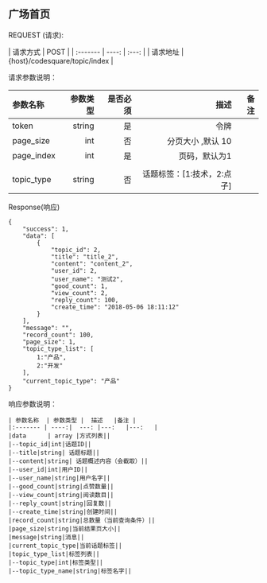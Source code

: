 ## 广场首页



REQUEST (请求):

|  请求方式    |    POST     |
| :------- | ----: | :---:  |
| 请求地址 | {host}/codesquare/topic/index   |

请求参数说明：

|    参数名称  | 参数类型 | 是否必须   | 描述   |备注|
| :------- | ----: | ---: | ---:   | ---:   |
| token | string |  是    |  令牌  ||
| page_size | int |  否    |  分页大小 ,默认 10 ||
| page_index | int |  是    | 页码，默认为1   ||
|||||
|topic_type|string|否|话题标签：[1:技术，2:点子]||




Response(响应)
	
    {
        "success": 1,
        "data": [
            {
                "topic_id": 2,
                "title": "title_2",
                "content": "content_2",
                "user_id": 2,
                "user_name": "测试2",
                "good_count": 1,
                "view_count": 2,
                "reply_count": 100,
                "create_time": "2018-05-06 18:11:12"
            }
        ],
        "message": "",
        "record_count": 100,
        "page_size": 1,
        "topic_type_list": [
            1:"产品",
            2:"开发"
        ],
        "current_topic_type": "产品"
    }


响应参数说明：

    | 参数名称  | 参数类型 |  描述   |备注 |
    |:------- | ----:|  ---: |---:   |---:   |
    |data      | array |方式列表||
    |--topic_id|int|话题ID||
    |--title|string| 话题标题||
    |--content|string| 话题概述内容（会截取）||
    |--user_id|int|用户ID||
    |--user_name|string|用户名字||
    |--good_count|string|点赞数量||
    |--view_count|string|阅读数目||
    |--reply_count|string|回复数||
    |--create_time|string|创建时间||
    |record_count|string|总数量（当前查询条件）||
    |page_size|string|当前结果页大小||
    |message|string|消息||
    |current_topic_type|当前话题标签||
    |topic_type_list|标签列表||
    |--topic_type|int|标签类型||
    |--topic_type_name|string|标签名字||

